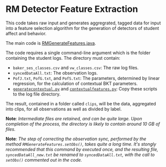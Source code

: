 RM Detector Feature Extraction
=====

This code takes raw input and generates aggregrated, tagged data for input into a feature selection algorithm for the generation of detectors of student affect and behavior.

The main code is [RMGenerateFeatures.java](src/RMGenerateFeatures.java).

The code requires a single command-line argument which is the folder containing the student logs.  The directory must contain:

- `baker_ses_classes.csv` and `vw_classes.csv`: The raw log files.
- `syncedDataAll.txt`: The observation logs.
- `PofJ.txt`, `PofG.txt`, and `PofS.txt`: The parameters, determined by linear regression, for the calculation of contextual BKT parameters.
- [`generatecontextual.py`](src/generatecontextual.py) and [`contextualfeatures.py`](src/contextualfeatures.py): Copy these scripts to the log file directory.

The result, contained in a folder called `clips`, will be the data, aggregated into clips, for all observations as well as divided by label.

__Note__: _Intermediate files are retained, and can be quite large.  Upon completion of the process, the directory is likely to contain around 10 GB of files._

__Note__: _The step of correcting the observation sync, performed by the method `RMGenerateFeatures.setObs()`, takes quite a long time.  It's stongly recommended that this command by executed once, and the resulting file, `syncedDataAll_new.txt` be renamed to `syncedDataAll.txt`, with the call to `setObs()` commented out in the code._
